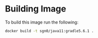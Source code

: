 # Building Image

To build this image run the following:

```bash
docker build -t sgn0/java11:gradle5.6.1 .
```
